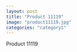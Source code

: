 ```yaml
---
layout: post
title: "Product 11119"
image: "product11119.jpg"
categories: "category1"
---
```

Product 11119
